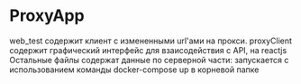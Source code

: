 # ProxyApp
web_test содержит клиент с измененными url'ами на прокси.
proxyClient содержит графический интерфейс для взаисодействия с API, на reactjs
Остальные файлы содержат данные по серверной части: запускается с использованием команды docker-compose up в корневой папке 
